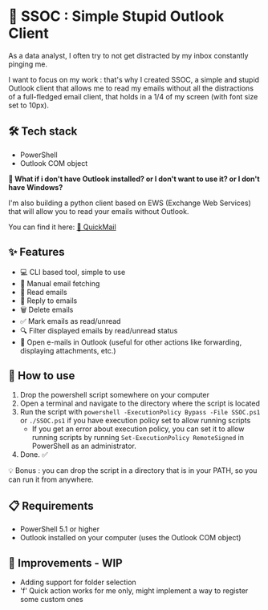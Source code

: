# 📧 SSOC : Simple Stupid Outlook Client 

As a data analyst, I often try to not get distracted by my inbox constantly pinging me. 

I want to focus on my work : that's why I created SSOC, a simple and stupid Outlook client that allows me to read my emails without all the distractions of a full-fledged email client, that holds in a 1/4 of my screen (with font size set to 10px).

## 🛠️ Tech stack 
- PowerShell
- Outlook COM object

**🤔 What if i don't have Outlook installed? or I don't want to use it? or I don't have Windows?** 

I'm also building a python client based on EWS (Exchange Web Services) that will allow you to read your emails without Outlook.

You can find it here: [📧 QuickMail](https://github.com/2lazy2debug/quickmail)

## ✨ Features 
- 💻 CLI based tool, simple to use
- 🔄 Manual email fetching
- 📖 Read emails
- 💬 Reply to emails
- 🗑️ Delete emails
- ✅ Mark emails as read/unread
- 🔍 Filter displayed emails by read/unread status
- 🚀 Open e-mails in Outlook (useful for other actions like forwarding, displaying attachments, etc.)

## 🚀 How to use 
1. Drop the powershell script somewhere on your computer
2. Open a terminal and navigate to the directory where the script is located
3. Run the script with `powershell -ExecutionPolicy Bypass -File SSOC.ps1` or `./SSOC.ps1` if you have execution policy set to allow running scripts
   - If you get an error about execution policy, you can set it to allow running scripts by running `Set-ExecutionPolicy RemoteSigned` in PowerShell as an administrator.
4. Done. ✅

💡 Bonus : you can drop the script in a directory that is in your PATH, so you can run it from anywhere. 

## 📋 Requirements 
- PowerShell 5.1 or higher
- Outlook installed on your computer (uses the Outlook COM object)

## 🚧 Improvements - WIP
- Adding support for folder selection
- 'f' Quick action works for me only, might implement a way to register some custom ones 
